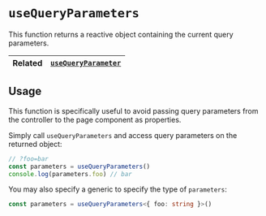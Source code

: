 # `useQueryParameters`

This function returns a reactive object containing the current query parameters.

| Related | [`useQueryParameter`](./use-query-parameter.md) |
| ------- | ----------------------------------------------- |

## Usage

This function is specifically useful to avoid passing query parameters from the controller to the page component as properties.

Simply call `useQueryParameters` and access query parameters on the returned object:

```ts
// ?foo=bar
const parameters = useQueryParameters()
console.log(parameters.foo) // bar
```

You may also specify a generic to specify the type of `parameters`:

```ts
const parameters = useQueryParameters<{ foo: string }>()
```
